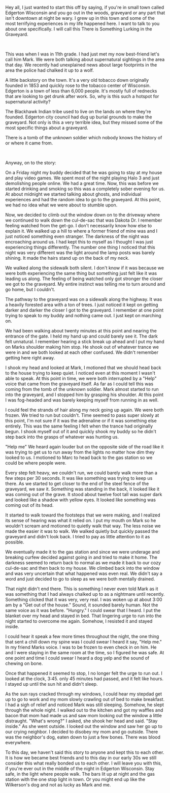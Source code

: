 Hey all, I just wanted to start this off by saying, if you're in small town called Edgerton Wisconsin and you go out in the woods, graveyard or any part that isn't downtown at night be wary. I grew up in this town and some of the most terrifying experiences in my life happened here. I want to talk to you about one specifically. I will call this There is Something Lurking in the Graveyard.

&#x200B;

This was when I was in 11th grade. I had just met my now best-friend let's call him Mark. We were both talking about supernatural sightings in the area that day. We recently had unexplained news about large footprints in the area the police had chalked it up to a wolf.

A little backstory on the town. It's a very old tobacco down originally founded in 1853 and quickly rose to the tobacco center of Wisconsin. Edgerton is a town of less than 6,000 people. It's mostly full of rednecks that are looking to get drunk after work. So, why is this such a hotspot for supernatural activity? 

The Blackhawk Indian tribe used to live on the lands on where they're founded. Edgerton city council had dug up burial grounds to make the graveyard. Not only is this a very terrible idea, but they missed some of the most specific things about a graveyard. 

There is a tomb of the unknown soldier which nobody knows the history of or where it came from. 

&#x200B;

Anyway, on to the story: 

On a Friday night my buddy decided that he was going to stay at my house and play video games. We spent most of the night playing Halo 3 and just demolishing people online. We had a great time. Now, this was before we started drinking and smoking so this was a completely sober evening for us. At about midnight we started talking about ghosts, and individual experiences and had the random idea to go to the graveyard. At this point, we had no idea what we were about to stumble upon.

Now, we decided to climb out the window down on to the driveway where we continued to walk down the cul-de-sac that was Dakota Dr. I remember feeling watched from the get-go. I don't necessarily know how else to explain it. We walked up a hill to where a former friend of mine was and I just noticed something even stranger. The darkness of the night was encroaching around us. I had kept this to myself as I thought I was just experiencing things differently. The number one thing I noticed that this night was very different was the light around the lamp posts was barely shining. It made the hairs stand up on the back of my neck.

We walked along the sidewalk both silent. I don't know if it was because we were both experiencing the same thing but something just felt like it was leading us along. The feeling of being watched only got stronger the closer we got to the graveyard. My entire instinct was telling me to turn around and go home, but I couldn't.

The pathway to the graveyard was on a sidewalk along the highway. It was a heavily forested area with a ton of trees. I just noticed it kept on getting darker and darker the closer I got to the graveyard. I remember at one point trying to speak to my buddy and nothing came out. I just kept on marching on.

We had been walking about twenty minutes at this point and nearing the entrance of the gate. I held my hand up and could barely see it. The dark felt unnatural. I remember hearing a stick break up ahead and I put my hand on Marks shoulder making him stop. He shook out of whatever trance we were in and we both looked at each other confused. We didn't remember getting here right away.  

I shook my head and looked at Mark, I motioned that we should head back to the house trying to keep quiet. I noticed even at this moment I wasn't able to speak. At this point in time, we were both interrupted by a "Help" voice that came from the graveyard itself.  As far as I could tell this was coming from the tomb of the unknown soldier. Mark almost started to run into the graveyard, and I stopped him by grasping his shoulder. At this point I was fog-headed and was barely keeping myself from running in as well. 

I could feel the strands of hair along my neck going up again. We were both frozen. We tried to run but couldn't. Time seemed to pass super slowly at this point, I'm not sure if it was the adrenaline or if it was something else entirely. This was the same feeling I felt when the trance had originally begun. I shook myself out of it and quickly shook my buddy so he didn't step back into the grasps of whatever was hunting us. 

"Help me" We heard again louder but on the opposite side of the road like it was trying to get us to run away from the lights no matter how dim they looked to us. I motioned to Marc to head back to the gas station so we could be where people were. 

Every step felt heavy, we couldn't run, we could barely walk more than a few steps per 30 seconds. It was like something was trying to keep us there. As we started to get closer to the end of the steel fence of the graveyard, we saw it. Something was standing in the back, it looked like it was coming out of the grave. It stood about twelve foot tall was super dark and looked like a shadow with yellow eyes. It looked like something was coming out of its head. 

It started to walk toward the footsteps that we were making, and I realized its sense of hearing was what it relied on. I put my mouth on Mark so he wouldn't scream and motioned to quietly walk that way. The less noise we made the easier it was to walk. We walked quietly but quickly passed the graveyard and didn't look back. I tried to pay as little attention to it as possible.

We eventually made it to the gas station and since we were underage and breaking curfew decided against going in and tried to make it home. The darkness seemed to return back to normal as we made it back to our cozy cul-de-sac and then back to my house. We climbed back into the window and was very uncertain that what happened was even real. We didn't say a word and just decided to go to sleep as we were both mentally drained.

That night didn't end there. This is something I never even told Mark as it was something that I had always chalked up to as a nightmare until recently. Something clicked that it was very, very real. I was woken up at about 3:00 am by a "Get out of the house." Sound, it sounded barely human. Not the same voice as it was before. "Hungry." I could swear that I heard. I put the blanket over my head and stayed in bed. That lingering urge to run into the night started to overcome me again. Somehow, I resisted it and stayed inside. 

I could hear it speak a few more times throughout the night, the one thing that sent a chill down my spine was I could swear I heard it say, "Help me." In my friend Marks voice. I was to be frozen to even check in on him. He and I were staying in the same room at the time, so I figured he was safe. At one point and time I could swear I heard a dog yelp and the sound of chewing on bone. 

Once that happened it seemed to stop, I no longer felt the urge to run out. I looked at the clock, 3:45. only 45 minutes had passed, and it felt like hours. I stayed up until the sun hit and didn't sleep.

As the sun rays cracked through my windows, I could hear my stepdad get up to go to work and my mom slowly crawling out of bed to make breakfast. I had a sigh of relief and noticed Mark was still sleeping. Somehow, he slept through the whole night. I walked out to the kitchen and got my waffles and bacon that mom had made us and saw mom looking out the window a little distraught. "What's wrong?" I asked, she shook her head and said. "Stay inside." As she went outside. I looked out the window and saw her go up to our crying neighbor. I decided to disobey my mom and go outside. There was the neighbor's dog, eaten down to just a few bones. There was blood everywhere. 

To this day, we haven't said this story to anyone and kept this to each other. It is how we became best friends and to this day in our early 30s we still consider this what really bonded us to each other. I will leave you with this, if you're ever out in the middle of the night in Edgerton Wisconsin. Stay safe, in the light where people walk. The bars lit up at night and the gas station with the one stop light in town. Or you might end up like the Wilkerson's dog and not as lucky as Mark and me.